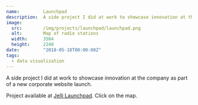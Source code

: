 ```yaml
---
name:         Launchpad
description:  A side project I did at work to showcase innovation at the company as part of a new corporate website launch.
image:
  src:        /img/projects/launchpad/launchpad.png
  alt:        Map of radio stations
  width:      3584
  height:     2240
date:         "2018-05-18T00:00:00Z"
tags:
  - data visualization
---
```


A side project I did at work to showcase innovation at the company as part of a new corporate website launch.

Project available at [Jelli Launchpad](https://www.jelli.com/launchpad/). Click on the map.
